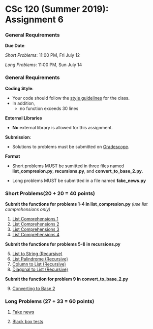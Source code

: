 # CSc 120 (Summer 2019): Assignment 6

### General Requirements

**Due Date**:

*Short Problems*: 11:00 PM, Fri July 12

*Long Problems*: 11:00 PM, Sun July 14

### General Requirements
**Coding Style**:

* Your code should follow the [style guidelines](../coding-style.md) for the class.
* In addition,
	* no function exceeds 30 lines

**External Libraries**

* **No** external library is allowed for this assignment.

**Submission**:

* Solutions to problems must be submitted on [Gradescope](https://www.gradescope.com).

**Format**

* Short problems MUST be sumitted in three files named **list_compresion.py**, **recursions.py**, and **convert_to_base_2.py**.

* Long problems MUST be submitted in a file named **fake_news.py**

### Short Problems(20 + 20 = 40 points)

**Submit the functions for problems 1-4 in list_compresion.py** *(use list comprehensions only)*

1. [List Comprehensions 1](https://www2.cs.arizona.edu/people/philoliang/cs120/week6/lc1.html)
2. [List Comprehensions 2](https://www2.cs.arizona.edu/people/philoliang/cs120/week6/lc2.html)
3. [List Comprehensions 3](https://www2.cs.arizona.edu/people/philoliang/cs120/week6/lc3.html)
4. [List Comprehensions 4](https://www2.cs.arizona.edu/people/philoliang/cs120/week6/lc4.html)

**Submit the functions for problems 5-8 in recursions.py**

5. [List to String (Recursive)](https://www2.cs.arizona.edu/people/philoliang/cs120/week6/rs1.html)
6. [List Palindrome (Recursive)](https://www2.cs.arizona.edu/people/philoliang/cs120/week6/rs2.html)
7. [Column to List (Recursive)](https://www2.cs.arizona.edu/people/philoliang/cs120/week6/rs3.html)
8. [Diagonal to List (Recursive)](https://www2.cs.arizona.edu/people/philoliang/cs120/week6/rs4.html)

**Submit the function for problem 9 in convert_to_base_2.py**

9. [Converting to Base 2](convert2base2.md)

### Long Problems (27 + 33 = 60 points)

1. [Fake news](https://www2.cs.arizona.edu/people/philoliang/cs120/week6/fake-news.html)

2. [Black box tests](https://www2.cs.arizona.edu/people/philoliang/cs120/week6/blackboxtests.html)



